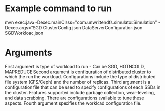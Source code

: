 # Example command to run
mvn exec:java -Dexec.mainClass="com.unwrittendfs.simulator.Simulation" -Dexec.args="SGD ClusterConfig.json DataServerConfiguration.json SGDWorkload.json

# Arguments
First argument is type of workload to run - Can be SGD, HOTNCOLD, MAPREDUCE
Second argument is configuration of distributed cluster to which the run the workload. Configurations include the type of distributed file system (GFS/Ceph) and the number of replicas.
Third argument is a configuration file that can be used to specify configurations of each SSDs in the cluster. Features supported include garbage collection, wear-leveling, and data scrubbing. There are configurations available to tune these aspects.
Fourth argument specifies the workload configuration file.
